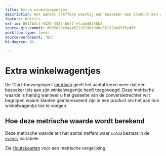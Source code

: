 ```yaml
---
title: Extra winkelwagentjes
description: Het aantal treffers waarbij een bezoeker een product aan zijn winkelwagentje heeft toegevoegd.
feature: Metrics
exl-id: 0617b4c4-6425-4425-b6f7-efadbd6f58b2
source-git-commit: d095628e94a45221815b1d08e35132de09f5ed8f
workflow-type: tm+mt
source-wordcount: '85'
ht-degree: 0%

---
```


# Extra winkelwagentjes

De &#39;Cart-toevoegingen&#39; [metrisch](overview.md) geeft het aantal keren weer dat een bezoeker iets aan zijn winkelwagentje heeft toegevoegd. Deze metrische waarde is handig wanneer u het gedeelte van de conversietrechter wilt begrijpen waarin klanten geïnteresseerd zijn in een product om het aan hun winkelwagentje toe te voegen.

## Hoe deze metrische waarde wordt berekend

Deze metrische waarde telt het aantal treffers waar `scAdd` bestaat in de [`events`](/help/implement/vars/page-vars/events/events-overview.md) variabele.

Zie [Houtskaarten](carts.md) voor een metrische vergelijking.


